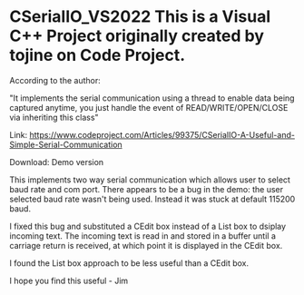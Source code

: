 # CSerialIO_VS2022 This is a Visual C++ Project originally created by tojine on Code Project.

According to the author:

"It implements the serial communication using a thread to enable data being captured anytime, 
you just handle the event of READ/WRITE/OPEN/CLOSE via inheriting this class"

Link: https://www.codeproject.com/Articles/99375/CSerialIO-A-Useful-and-Simple-Serial-Communication

Download: Demo version

This implements two way serial communication which allows user to select baud rate and com port.
There appears to be a bug in the demo: the user selected baud rate wasn't being used.
Instead it was stuck at default 115200 baud.

I fixed this bug and substituted a CEdit box instead of a List box to dsiplay incoming text.
The incoming text is read in and stored in a buffer until a carriage return is received,
at which point it is displayed in the CEdit box.

I found the List box approach to be less useful than a CEdit box.

I hope you find this useful - Jim
